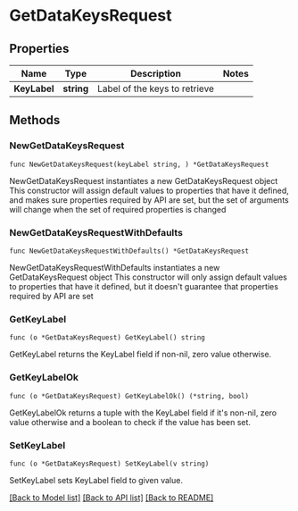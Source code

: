 # GetDataKeysRequest

## Properties

Name | Type | Description | Notes
------------ | ------------- | ------------- | -------------
**KeyLabel** | **string** | Label of the keys to retrieve | 

## Methods

### NewGetDataKeysRequest

`func NewGetDataKeysRequest(keyLabel string, ) *GetDataKeysRequest`

NewGetDataKeysRequest instantiates a new GetDataKeysRequest object
This constructor will assign default values to properties that have it defined,
and makes sure properties required by API are set, but the set of arguments
will change when the set of required properties is changed

### NewGetDataKeysRequestWithDefaults

`func NewGetDataKeysRequestWithDefaults() *GetDataKeysRequest`

NewGetDataKeysRequestWithDefaults instantiates a new GetDataKeysRequest object
This constructor will only assign default values to properties that have it defined,
but it doesn't guarantee that properties required by API are set

### GetKeyLabel

`func (o *GetDataKeysRequest) GetKeyLabel() string`

GetKeyLabel returns the KeyLabel field if non-nil, zero value otherwise.

### GetKeyLabelOk

`func (o *GetDataKeysRequest) GetKeyLabelOk() (*string, bool)`

GetKeyLabelOk returns a tuple with the KeyLabel field if it's non-nil, zero value otherwise
and a boolean to check if the value has been set.

### SetKeyLabel

`func (o *GetDataKeysRequest) SetKeyLabel(v string)`

SetKeyLabel sets KeyLabel field to given value.



[[Back to Model list]](../README.md#documentation-for-models) [[Back to API list]](../README.md#documentation-for-api-endpoints) [[Back to README]](../README.md)


